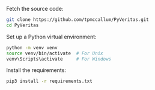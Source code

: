 Fetch the source code:

```bash
git clone https://github.com/tpmccallum/PyVeritas.git
cd PyVeritas
```

Set up a Python virtual environment:

```bash
python -m venv venv
source venv/bin/activate  # For Unix
venv\Scripts\activate     # For Windows
```

Install the requirements:

```bash
pip3 install -r requirements.txt
```
